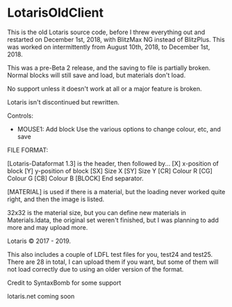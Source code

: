 # LotarisOldClient

This is the old Lotaris source code, before I threw everything out and restarted on December 1st, 2018, with BlitzMax NG instead of BlitzPlus. This was worked on intermittently from August 10th, 2018, to December 1st, 2018.

This was a pre-Beta 2 release, and the saving to file is partially broken. Normal blocks will still save and load, but materials don't load.

No support unless it doesn't work at all or a major feature is broken.

Lotaris isn't discontinued but rewritten.

Controls:
- MOUSE1: Add block
Use the various options to change colour, etc, and save

FILE FORMAT:

[Lotaris-Dataformat 1.3] is the header, then followed by...
[X] x-position of block
[Y] y-position of block
[SX] Size X
[SY] Size Y
[CR] Colour R
[CG] Colour G
[CB] Colour B
[BLOCK] End separator.

[MATERIAL] is used if there is a material, but the loading never worked quite right, and then the image is listed.

32x32 is the material size, but you can define new materials in Materials.ldata, the original set weren't finished, but I was planning to add more and may upload more.

Lotaris © 2017 - 2019.

This also includes a couple of LDFL test files for you, test24 and test25. There are 28 in total, I can upload them if you want, but some of them will not load correctly due to using an older version of the format.


Credit to SyntaxBomb for some support 

lotaris.net coming soon

